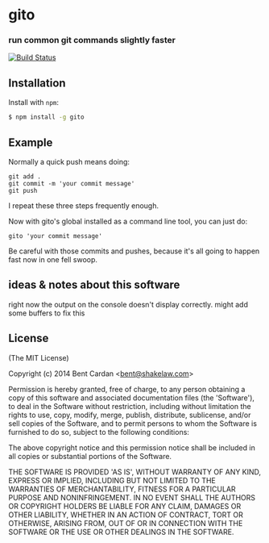 gito
=======
### run common git commands slightly faster
[![Build Status](https://travis-ci.org/reqshark/gito.png?branch=master)](https://travis-ci.org/reqshark/gito)


Installation
------------

Install with `npm`:

``` bash
$ npm install -g gito
```

Example
-------

Normally a quick push means doing: 

```
git add .
git commit -m 'your commit message'
git push
```

I repeat these three steps frequently enough.

Now with gito's global installed as a command line tool, you can just do:

```
gito 'your commit message'
```

Be careful with those commits and pushes, because it's all going to happen fast now in one fell swoop.

## ideas & notes about this software

right now the output on the console doesn't display correctly. might add some buffers to fix this


License
-------

(The MIT License)

Copyright (c) 2014 Bent Cardan &lt;bent@shakelaw.com&gt;

Permission is hereby granted, free of charge, to any person obtaining
a copy of this software and associated documentation files (the
'Software'), to deal in the Software without restriction, including
without limitation the rights to use, copy, modify, merge, publish,
distribute, sublicense, and/or sell copies of the Software, and to
permit persons to whom the Software is furnished to do so, subject to
the following conditions:

The above copyright notice and this permission notice shall be
included in all copies or substantial portions of the Software.

THE SOFTWARE IS PROVIDED 'AS IS', WITHOUT WARRANTY OF ANY KIND,
EXPRESS OR IMPLIED, INCLUDING BUT NOT LIMITED TO THE WARRANTIES OF
MERCHANTABILITY, FITNESS FOR A PARTICULAR PURPOSE AND NONINFRINGEMENT.
IN NO EVENT SHALL THE AUTHORS OR COPYRIGHT HOLDERS BE LIABLE FOR ANY
CLAIM, DAMAGES OR OTHER LIABILITY, WHETHER IN AN ACTION OF CONTRACT,
TORT OR OTHERWISE, ARISING FROM, OUT OF OR IN CONNECTION WITH THE
SOFTWARE OR THE USE OR OTHER DEALINGS IN THE SOFTWARE.
